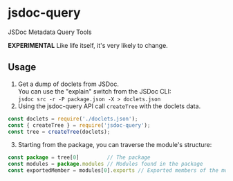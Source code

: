 jsdoc-query
===========

JSDoc Metadata Query Tools

**EXPERIMENTAL**
Like life itself, it's very likely to change.

Usage
-----

1. Get a dump of doclets from JSDoc.  
   You can use the "explain" switch from the JSDoc CLI:  
   `jsdoc src -r -P package.json -X > doclets.json`
2. Using the jsdoc-query API call `createTree` with the doclets data.  
```js
const doclets = require('./doclets.json');
const { createTree } = require('jsdoc-query');
const tree = createTree(doclets);
```

3. Starting from the package, you can traverse the module's structure:  
```js
const package = tree[0]         // The package
const modules = package.modules // Modules found in the package
const exportedMember = modules[0].exports // Exported members of the module
```


